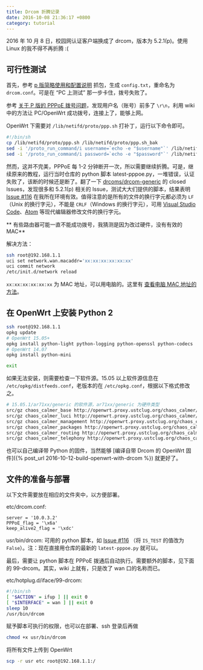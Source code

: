 ```yaml
---
title: Drcom 折腾记录
date: 2016-10-08 21:36:17 +0800
category: tutorial
---
```


2016 年 10 月 8 日，校园网认证客户端换成了 drcom，版本为 5.2.1(p)。使用 Linux 的我不得不再折腾 :(

## 可行性测试

首先，参考 [p 版简略使用和配置说明](https://github.com/drcoms/drcom-generic/wiki/p%E7%89%88%E7%AE%80%E7%95%A5%E4%BD%BF%E7%94%A8%E5%92%8C%E9%85%8D%E7%BD%AE%E8%AF%B4%E6%98%8E) 抓包，生成 `config.txt`，重命名为 `drcom.conf`。可是在 “PC 上测试” 那一步卡住，拨号失败了。

参考 [关于 P 版的 PPPoE 拨号问题](https://github.com/drcoms/drcom-generic/wiki/%E5%85%B3%E4%BA%8EP%E7%89%88%E7%9A%84PPPoE%E6%8B%A8%E5%8F%B7%E9%97%AE%E9%A2%98)，发现用户名（账号）前多了 `\r\n`，利用 wiki 中的方法让 PC/OpenWrt 成功拨号，连接上了，能够上网。

OpenWrt 下需要对 `/lib/netifd/proto/ppp.sh` 打补丁，运行以下命令即可。

```bash
#!/bin/sh
cp /lib/netifd/proto/ppp.sh /lib/netifd/proto/ppp.sh_bak
sed -i '/proto_run_command/i username=`echo -e "$username"`' /lib/netifd/proto/ppp.sh
sed -i '/proto_run_command/i password=`echo -e "$password"`' /lib/netifd/proto/ppp.sh
```

然而，这并不完美，PPPoE 每 1-2 分钟断开一次，所以需要继续折腾。可是，继续原来的教程，运行当时仓库的 python 脚本 latest-pppoe.py，一堆错误，认证失败了，该断的时候还是断了。翻了一下 [drcoms/drcom-generic](https://github.com/drcoms/drcom-generic) 的 closed Issues，发现很多和 5.2.1(p) 相关的 Issue，测试大大们提供的脚本，结果表明 [Issue #116](https://github.com/drcoms/drcom-generic/issues/116#issuecomment-250953770) 在我所在环境有效。值得注意的是所有的文件的换行字元都必须为 `LF`（Unix 的换行字元），不能是 `CRLF`（Windows 的换行字元），可用 [Visual Studio Code](https://code.visualstudio.com/)、[Atom](https://atom.io/) 等现代编辑器修改文件的换行字元。

** 有些路由器可能一直不能成功拨号，我猜测是因为改过硬件，没有有效的 MAC**

解决方法：

```bash
ssh root@192.168.1.1
uci set network.wan.macaddr='xx:xx:xx:xx:xx:xx'
uci commit network
/etc/init.d/network reload
```

`xx:xx:xx:xx:xx:xx` 为 MAC 地址，可以用电脑的。这里有 [查看电脑 MAC 地址的方法](http://aruljohn.com/mac/D864C75EF1C6)。

## 在 OpenWrt 上安装 Python 2

```bash
ssh root@192.168.1.1
opkg update
# OpenWrt 15.05+
opkg install python-light python-logging python-openssl python-codecs
# OpenWrt 14.07
opkg install python-mini

exit
```

如果无法安装，则需要检查一下软件源。15.05 以上软件源信息在 `/etc/opkg/distfeeds.conf`，老版本的在 `/etc/opkg.conf`，根据以下格式修改之。

```bash
# 15.05.1/ar71xx/generic 的软件源，ar71xx/generic 为硬件类型
src/gz chaos_calmer_base http://openwrt.proxy.ustclug.org/chaos_calmer/15.05.1/ar71xx/generic/packages/base
src/gz chaos_calmer_luci http://openwrt.proxy.ustclug.org/chaos_calmer/15.05.1/ar71xx/generic/packages/luci
src/gz chaos_calmer_management http://openwrt.proxy.ustclug.org/chaos_calmer/15.05.1/ar71xx/generic/packages/management
src/gz chaos_calmer_packages http://openwrt.proxy.ustclug.org/chaos_calmer/15.05.1/ar71xx/generic/packages/packages
src/gz chaos_calmer_routing http://openwrt.proxy.ustclug.org/chaos_calmer/15.05.1/ar71xx/generic/packages/routing
src/gz chaos_calmer_telephony http://openwrt.proxy.ustclug.org/chaos_calmer/15.05.1/ar71xx/generic/packages/telephony
```

也可以自己编译带 Python 的固件，当然能够 [编译自带 Drcom 的 OpenWrt 固件]({% post_url 2016-10-12-build-openwrt-with-drcom %}) 就更好了。

## 文件的准备与部署

以下文件需要放在相应的文件夹中，以方便部署。

etc/drcom.conf:

```
server = '10.0.3.2'
PPPoE_flag = '\x6a'
keep_alive2_flag = '\xdc'
```

usr/bin/drcom: 可用的 python 脚本，如 [Issue #116](https://github.com/drcoms/drcom-generic/issues/116#issuecomment-250953770) （将 `IS_TEST` 的值改为 `False`）。注：现在直接用仓库的最新的 `latest-pppoe.py` 就可以。

最后，需要让 python 脚本在 PPPoE 拨通后自动执行。需要额外的脚本，见下面的 99-drcom。其实，wiki 上就有，只是改了 wan 口的名称而已。

etc/hotplug.d/iface/99-drcom:

```bash
#!/bin/sh
[ "$ACTION" = ifup ] || exit 0
[ "$INTERFACE" = wan ] || exit 0
sleep 10
/usr/bin/drcom
```

赋予脚本可执行的权限，也可以在部署、ssh 登录后再做

```bash
chmod +x usr/bin/drcom
```

将所有文件上传到 OpenWrt

```bash
scp -r usr etc root@192.168.1.1:/
```
